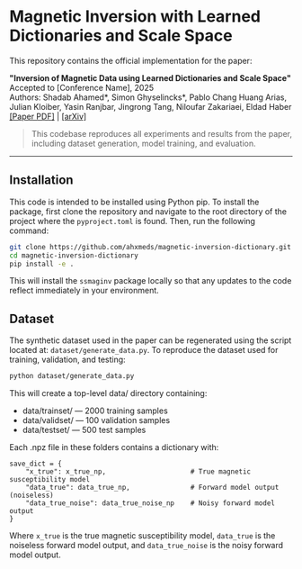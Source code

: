 # Magnetic Inversion with Learned Dictionaries and Scale Space

This repository contains the official implementation for the paper:

**"Inversion of Magnetic Data using Learned Dictionaries and Scale Space"**  
Accepted to [Conference Name], 2025  
Authors: Shadab Ahamed*, Simon Ghyselincks*, Pablo Chang Huang Arias, Julian Kloiber, Yasin Ranjbar, Jingrong Tang, Niloufar Zakariaei, Eldad Haber  
[[Paper PDF]](./paper.pdf) | [[arXiv]](TBD)  

> This codebase reproduces all experiments and results from the paper, including dataset generation, model training, and evaluation.

---

## Installation

This code is intended to be installed using Python pip. To install the package, first clone the repository and navigate to the root directory of the project where the `pyproject.toml` is found. Then, run the following command:

```bash
git clone https://github.com/ahxmeds/magnetic-inversion-dictionary.git
cd magnetic-inversion-dictionary
pip install -e .
```

This will install the `ssmaginv` package locally so that any updates to the code reflect immediately in your environment.

## Dataset

The synthetic dataset used in the paper can be regenerated using the script located at: `dataset/generate_data.py`. To reproduce the dataset used for training, validation, and testing:

```bash
python dataset/generate_data.py
```

This will create a top-level data/ directory containing:

- data/trainset/ — 2000 training samples
- data/validset/ — 100 validation samples
- data/testset/ — 500 test samples

Each .npz file in these folders contains a dictionary with:

```
save_dict = {
    "x_true": x_true_np,                     # True magnetic susceptibility model
    "data_true": data_true_np,               # Forward model output (noiseless)
    "data_true_noise": data_true_noise_np    # Noisy forward model output
}
```

Where `x_true` is the true magnetic susceptibility model, `data_true` is the noiseless forward model output, and `data_true_noise` is the noisy forward model output.